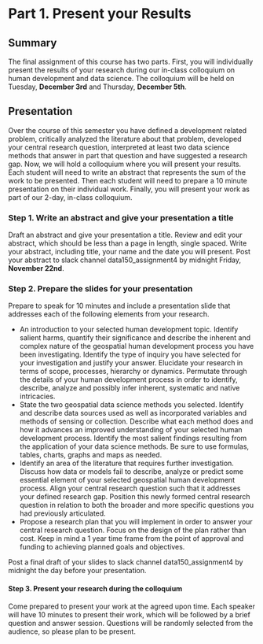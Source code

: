 # Part 1.  Present your Results

## Summary

The final assignment of this course has two parts. First, you will individually present the results of your research during our in-class colloquium on human development and data science. The colloquium will be held on Tuesday, **December 3rd** and Thursday, **December 5th**.

## Presentation

Over the course of this semester you have defined a development related problem, critically analyzed the literature about that problem, developed your central research question, interpreted at least two data science methods that answer in part that question and have suggested a research gap. Now, we will hold a colloquium where you will present your results. Each student will need to write an abstract that represents the sum of the work to be presented. Then each student will need to prepare a 10 minute presentation on their individual work. Finally, you will present your work as part of our 2-day, in-class colloquium.

### Step 1. Write an abstract and give your presentation a title

Draft an abstract and give your presentation a title. Review and edit your abstract, which should be less than a page in length, single spaced. Write your abstract, including title, your name and the date you will present. Post your abstract to slack channel data150\_assignment4 by midnight Friday, **November 22nd**.

### Step 2. Prepare the slides for your presentation

Prepare to speak for 10 minutes and include a presentation slide that addresses each of the following elements from your research.

* An introduction to your selected human development topic. Identify salient harms, quantify their significance and describe the inherent and complex nature of the geospatial human development process you have been investigating. Identify the type of inquiry you have selected for your investigation and justify your answer. Elucidate your research in terms of scope, processes, hierarchy or dynamics. Permutate through the details of your human development process in order to identify, describe, analyze and possibly infer inherent, systematic and native intricacies.
* State the two geospatial data science methods you selected. Identify and describe data sources used as well as incorporated variables and methods of sensing or collection. Describe what each method does and how it advances an improved understanding of your selected human development process. Identify the most salient findings resulting from the application of your data science methods. Be sure to use formulas, tables, charts, graphs and maps as needed.
* Identify an area of the literature that requires further investigation. Discuss how data or models fail to describe, analyze or predict some essential element of your selected geospatial human development process. Align your central research question such that it addresses your defined research gap. Position this newly formed central research question in relation to both the broader and more specific questions you had previously articulated.
* Propose a research plan that you will implement in order to answer your central research question. Focus on the design of the plan rather than cost. Keep in mind a 1 year time frame from the point of approval and funding to achieving planned goals and objectives.

Post a final draft of your slides to slack channel data150\_assignment4 by midnight the day before your presentation.

#### Step 3. Present your research during the colloquium

Come prepared to present your work at the agreed upon time. Each speaker will have 10 minutes to present their work, which will be followed by a brief question and answer session. Questions will be randomly selected from the audience, so please plan to be present.

